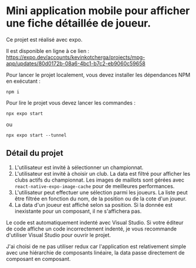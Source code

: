 # Mini application mobile pour afficher une fiche détaillée de joueur.

Ce projet est réalisé avec expo.

Il est disponible en ligne à ce lien : 
https://expo.dev/accounts/kevinkotcherga/projects/mpg-app/updates/80d0172b-08a6-4bc1-b7c2-eb9060c59658

Pour lancer le projet localement, vous devez installer les dépendances NPM en exécutant :

```
npm i
```

Pour lire le projet vous devez lancer les commandes :

```
npx expo start 
```
ou
```
npx expo start --tunnel
```

## Détail du projet
1) L'utilisateur est invité à sélectionner un championnat.
2) L'utilisateur est invité à choisir un club. La data est filtré pour afficher les clubs actifs du championnat. Les images de maillots sont gérées avec `react-native-expo-image-cache` pour de meilleures performances.
3) L'utilisateur peut effectuer une sélection parmi les joueurs. La liste peut être filtrée en fonction du nom, de la position ou de la cote d'un joueur.
4) La data d'un joueur est affiché selon sa position. Si la donnée est inexistante pour un composant, il ne s'affichera pas.

Le code est automatiquement indenté avec Visual Studio. Si votre éditeur de code affiche un code incorrectement indenté, je vous recommande d'utiliser Visual Studio pour ouvrir le projet.

J'ai choisi de ne pas utiliser redux car l'application est relativement simple avec une hiérarchie de composants linéaire, la data passe directement de composant en composant.

